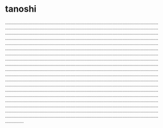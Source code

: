 # tanoshi
...................................................................................................................................................................................................................................................................................................................................................................................................................................................................................................................................................................................................................................................................................................................................................................................................................................................................................................................................................................................................................................................................................................................................................................................................................................................................................................................................................................................................................................................................................................................................................................................................................................................................................................................................................................................................................................................................................................................................................................................................................................................................................................................................................................................................................................................................................................................................................................................................................................................................